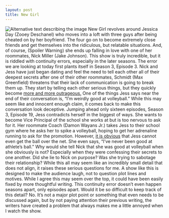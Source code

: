 ```yaml
---
layout: post
title: New Girl
---
```

![Alternative text describing the image](http://www.example.com/logo.png)
New Girl revolves around Jessica Day (Zooey Deschanel) who moves into a loft with three guys after being cheated on by her boyfriend. The four go on to become extremely close friends and get themselves into the ridiculous, but relatable situations. And, of course, (Spoiler Warning) she ends up falling in love with one of her roommates, Nick Miller (Jake Johnson). This show is truly incredible, but it is riddled with continuity errors, especially in the later seasons.
The error we are looking at today first plants itself in Season 3, Episode 3. Nick and Jess have just began dating and feel the need to tell each other all of their deepest secrets after one of their other roommates, Schmidt (Max Greenfield) threatens that their lack of communication is going to break them up. They start by telling each other serious things, but they quickly become [more and more outrageous.](https://www.youtube.com/watch?v=6n06CsGrZ5s) One of the things Jess says near the end of their conversation is, “I’m weirdly good at volleyball.” While this may seem like and innocent enough claim, it comes back to make this conversation look deceptive. 
Jumping ahead only sixteen episodes, Season 3, Episode 19, Jess contradicts herself in the biggest of ways. She wants to become Vice Principal of the school she works at but is too nervous to ask for it. Her roommate Coach (Damon Wayans Jr.) takes Jess to their school gym where he asks her to spike a volleyball, hoping to get her adrenaline running to ask for the promotion. However, [it is obvious](https://www.youtube.com/watch?v=ZzoeDxWUdHA) that Jess cannot even get the ball over the net. She even says, “I’ve never been good at athlete’s ball.” 
Why would she tell Nick that she was good at volleyball when she obviously is not? Especially when they were confessing their secrets to one another. Did she lie to Nick on purpose? Was she trying to sabotage their relationship? While this all may seem like an incredibly small detail that does not align, it raises these serious questions for me. A show like this is designed to make the audience laugh, not to question plot lines and motives. While I agree this may seem over the top, it could have been easily fixed by more thoughtful writing. This continuity error doesn’t even happen seasons apart, only episodes apart. Would it be so difficult to keep track of this detail? No. It’s not a major plot point or something that even needs to be discussed again, but by not paying attention their previous writing, the writers have created a problem that always makes me a little annoyed when I watch the show. 

